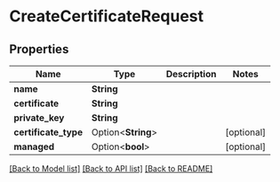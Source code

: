 # CreateCertificateRequest

## Properties

Name | Type | Description | Notes
------------ | ------------- | ------------- | -------------
**name** | **String** |  | 
**certificate** | **String** |  | 
**private_key** | **String** |  | 
**certificate_type** | Option<**String**> |  | [optional]
**managed** | Option<**bool**> |  | [optional]

[[Back to Model list]](../README.md#documentation-for-models) [[Back to API list]](../README.md#documentation-for-api-endpoints) [[Back to README]](../README.md)


